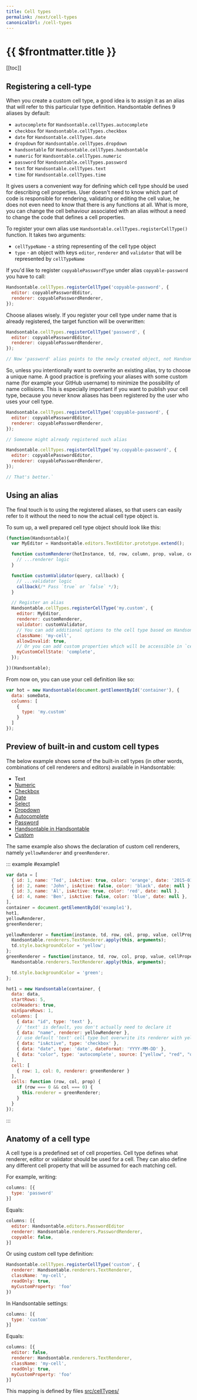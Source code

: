 ```yaml
---
title: Cell types
permalink: /next/cell-types
canonicalUrl: /cell-types
---
```


# {{ $frontmatter.title }}

[[toc]]

## Registering a cell-type

When you create a custom cell type, a good idea is to assign it as an alias that will refer to this particular type definition. Handsontable defines 9 aliases by default:

* `autocomplete` for `Handsontable.cellTypes.autocomplete`
* `checkbox` for `Handsontable.cellTypes.checkbox`
* `date` for `Handsontable.cellTypes.date`
* `dropdown` for `Handsontable.cellTypes.dropdown`
* `handsontable` for `Handsontable.cellTypes.handsontable`
* `numeric` for `Handsontable.cellTypes.numeric`
* `password` for `Handsontable.cellTypes.password`
* `text` for `Handsontable.cellTypes.text`
* `time` for `Handsontable.cellTypes.time`

It gives users a convenient way for defining which cell type should be used for describing cell properties. User doesn't need to know which part of code is responsible for rendering, validating or editing the cell value, he does not even need to know that there is any functions at all. What is more, you can change the cell behaviour associated with an alias without a need to change the code that defines a cell properties.

To register your own alias use `Handsontable.cellTypes.registerCellType()` function. It takes two arguments:

* `cellTypeName` - a string representing of the cell type object
* `type` - an object with keys `editor`, `renderer` and `validator` that will be represented by `cellTypeName`

If you'd like to register `copyablePasswordType` under alias `copyable-password` you have to call:

```js
Handsontable.cellTypes.registerCellType('copyable-password', {
  editor: copyablePasswordEditor,
  renderer: copyablePasswordRenderer,
});
```

Choose aliases wisely. If you register your cell type under name that is already registered, the target function will be overwritten:

```js
Handsontable.cellTypes.registerCellType('password', {
  editor: copyablePasswordEditor,
  renderer: copyablePasswordRenderer,
});

// Now 'password' alias points to the newly created object, not Handsontable.cellTypes.password
```

So, unless you intentionally want to overwrite an existing alias, try to choose a unique name. A good practice is prefixing your aliases with some custom name (for example your GitHub username) to minimize the possibility of name collisions. This is especially important if you want to publish your cell type, because you never know aliases has been registered by the user who uses your cell type.

```js
Handsontable.cellTypes.registerCellType('copyable-password', {
  editor: copyablePasswordEditor,
  renderer: copyablePasswordRenderer,
});

// Someone might already registered such alias
```

```js
Handsontable.cellTypes.registerCellType('my.copyable-password', {
  editor: copyablePasswordEditor,
  renderer: copyablePasswordRenderer,
});

// That's better.`
```

## Using an alias

The final touch is to using the registered aliases, so that users can easily refer to it without the need to now the actual cell type object is.

To sum up, a well prepared cell type object should look like this:

```js
(function(Handsontable){
  var MyEditor = Handsontable.editors.TextEditor.prototype.extend();

  function customRenderer(hotInstance, td, row, column, prop, value, cellProperties) {
    // ...renderer logic
  }

  function customValidator(query, callback) {
    // ...validator logic
    callback(/* Pass `true` or `false` */);
  }

  // Register an alias
  Handsontable.cellTypes.registerCellType('my.custom', {
    editor: MyEditor,
    renderer: customRenderer,
    validator: customValidator,
    // You can add additional options to the cell type based on Handsontable settings
    className: 'my-cell',
    allowInvalid: true,
    // Or you can add custom properties which will be accessible in `cellProperties`
    myCustomCellState: 'complete',
  });

})(Handsontable);
```

From now on, you can use your cell definition like so:

```js
var hot = new Handsontable(document.getElementById('container'), {
  data: someData,
  columns: [
    {
      type: 'my.custom'
    }
  ]
});
```

## Preview of built-in and custom cell types

The below example shows some of the built-in cell types (in other words, combinations of cell renderers and editors) available in Handsontable:

* Text
* [Numeric](numeric.md)
* [Checkbox](checkbox.md)
* [Date](date.md)
* [Select](select.md)
* [Dropdown](dropdown.md)
* [Autocomplete](autocomplete.md)
* [Password](password.md)
* [Handsontable in Handsontable](handsontable.md)
* [Custom](custom-renderers.md)

The same example also shows the declaration of custom cell renderers, namely `yellowRenderer` and `greenRenderer`.

::: example #example1
```js
var data = [
  { id: 1, name: 'Ted', isActive: true, color: 'orange', date: '2015-01-01' },
  { id: 2, name: 'John', isActive: false, color: 'black', date: null },
  { id: 3, name: 'Al', isActive: true, color: 'red', date: null },
  { id: 4, name: 'Ben', isActive: false, color: 'blue', date: null },
],
container = document.getElementById('example1'),
hot1,
yellowRenderer,
greenRenderer;

yellowRenderer = function(instance, td, row, col, prop, value, cellProperties) {
  Handsontable.renderers.TextRenderer.apply(this, arguments);
  td.style.backgroundColor = 'yellow';
};
greenRenderer = function(instance, td, row, col, prop, value, cellProperties) {
  Handsontable.renderers.TextRenderer.apply(this, arguments);

  td.style.backgroundColor = 'green';
};

hot1 = new Handsontable(container, {
  data: data,
  startRows: 5,
  colHeaders: true,
  minSpareRows: 1,
  columns: [
    { data: "id", type: 'text' },
    // 'text' is default, you don't actually need to declare it
    { data: "name", renderer: yellowRenderer },
    // use default 'text' cell type but overwrite its renderer with yellowRenderer
    { data: "isActive", type: 'checkbox' },
    { data: "date", type: 'date', dateFormat: 'YYYY-MM-DD' },
    { data: "color", type: 'autocomplete', source: ["yellow", "red", "orange", "green", "blue", "gray", "black", "white"] }
  ],
  cell: [
    { row: 1, col: 0, renderer: greenRenderer }
  ],
  cells: function (row, col, prop) {
    if (row === 0 && col === 0) {
      this.renderer = greenRenderer;
    }
  }
});
```
:::

## Anatomy of a cell type

A cell type is a predefined set of cell properties. Cell type defines what renderer, editor or validator should be used for a cell. They can also define any different cell property that will be assumed for each matching cell.

For example, writing:

```js
columns: [{
  type: 'password'
}]
```

Equals:

```js
columns: [{
  editor: Handsontable.editors.PasswordEditor
  renderer: Handsontable.renderers.PasswordRenderer,
  copyable: false,
}]
```

Or using custom cell type definition:

```js
Handsontable.cellTypes.registerCellType('custom', {
  renderer: Handsontable.renderers.TextRenderer,
  className: 'my-cell',
  readOnly: true,
  myCustomProperty: 'foo'
})
```

In Handsontable settings:

```js
columns: [{
  type: 'custom'
}]
```

Equals:

```js
columns: [{
  editor: false,
  renderer: Handsontable.renderers.TextRenderer,
  className: 'my-cell',
  readOnly: true,
  myCustomProperty: 'foo'
}]
```

This mapping is defined by files [src/cellTypes/](https://github.com/handsontable/handsontable/blob/master/src/cellTypes/index.js)
